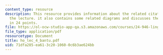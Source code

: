 ```yaml
---
content_type: resource
description: This resource provides information about the related citations used in
  the lecture. it also contains some related diagrams and discusses the given topic
  in 24 points.
file: https://ol-ocw-studio-app-qa.s3.amazonaws.com/courses/24-946-linguistic-theory-and-the-japanese-language-fall-2004/71dfa285ea613c2010600c6b3ae624bb_ho_lec_4_bantu.pdf
file_type: application/pdf
resourcetype: Document
title: ho_lec_4_bantu.pdf
uid: 71dfa285-ea61-3c20-1060-0c6b3ae624bb
---
```

